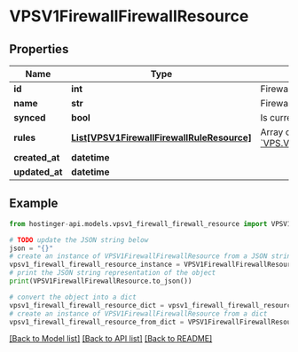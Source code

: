 # VPSV1FirewallFirewallResource


## Properties

Name | Type | Description | Notes
------------ | ------------- | ------------- | -------------
**id** | **int** | Firewall ID | [optional] 
**name** | **str** | Firewall name | [optional] 
**synced** | **bool** | Is current firewall synced with VPS | [optional] 
**rules** | [**List[VPSV1FirewallFirewallRuleResource]**](VPSV1FirewallFirewallRuleResource.md) | Array of [&#x60;VPS.V1.Firewall.FirewallRuleResource&#x60;](#model/vpsv1firewallfirewallruleresource) | [optional] 
**created_at** | **datetime** |  | [optional] 
**updated_at** | **datetime** |  | [optional] 

## Example

```python
from hostinger-api.models.vpsv1_firewall_firewall_resource import VPSV1FirewallFirewallResource

# TODO update the JSON string below
json = "{}"
# create an instance of VPSV1FirewallFirewallResource from a JSON string
vpsv1_firewall_firewall_resource_instance = VPSV1FirewallFirewallResource.from_json(json)
# print the JSON string representation of the object
print(VPSV1FirewallFirewallResource.to_json())

# convert the object into a dict
vpsv1_firewall_firewall_resource_dict = vpsv1_firewall_firewall_resource_instance.to_dict()
# create an instance of VPSV1FirewallFirewallResource from a dict
vpsv1_firewall_firewall_resource_from_dict = VPSV1FirewallFirewallResource.from_dict(vpsv1_firewall_firewall_resource_dict)
```
[[Back to Model list]](../README.md#documentation-for-models) [[Back to API list]](../README.md#documentation-for-api-endpoints) [[Back to README]](../README.md)


